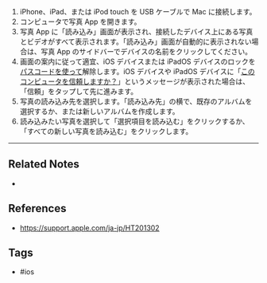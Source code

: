 1. iPhone、iPad、または iPod touch を USB ケーブルで Mac に接続します。
2. コンピュータで写真 App を開きます。
3. 写真 App に「読み込み」画面が表示され、接続したデバイス上にある写真とビデオがすべて表示されます。「読み込み」画面が自動的に表示されない場合は、写真 App のサイドバーでデバイスの名前をクリックしてください。
4. 画面の案内に従って適宜、iOS デバイスまたは iPadOS デバイスのロックを[パスコードを使って](https://support.apple.com/ja-jp/HT204060)解除します。iOS デバイスや iPadOS デバイスに「[このコンピュータを信頼しますか？](https://support.apple.com/ja-jp/HT202778)」というメッセージが表示された場合は、「信頼」をタップして先に進みます。
5. 写真の読み込み先を選択します。「読み込み先」の横で、既存のアルバムを選択するか、または新しいアルバムを作成します。
6. 読み込みたい写真を選択して「選択項目を読み込む」をクリックするか、「すべての新しい写真を読み込む」をクリックします。



---
## Related Notes
- 

## References
- https://support.apple.com/ja-jp/HT201302

## Tags
- #ios 